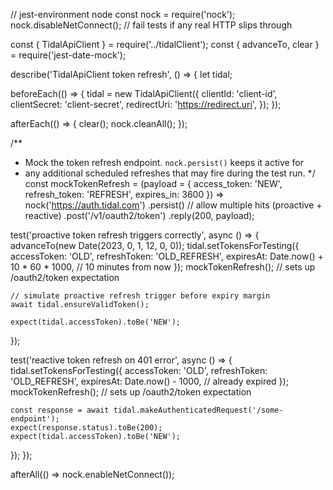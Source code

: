 // jest-environment node
const nock = require('nock');
nock.disableNetConnect(); // fail tests if any real HTTP slips through

const { TidalApiClient } = require('../tidalClient');
const { advanceTo, clear } = require('jest-date-mock');

describe('TidalApiClient token refresh', () => {
  let tidal;

  beforeEach(() => {
    tidal = new TidalApiClient({
      clientId: 'client-id',
      clientSecret: 'client-secret',
      redirectUri: 'https://redirect.uri',
    });
  });

  afterEach(() => {
    clear();
    nock.cleanAll();
  });

  /**
   * Mock the token refresh endpoint.  `nock.persist()` keeps it active for
   * any additional scheduled refreshes that may fire during the test run.
   */
  const mockTokenRefresh = (payload = {
    access_token: 'NEW',
    refresh_token: 'REFRESH',
    expires_in:   3600
  }) =>
    nock('https://auth.tidal.com')
      .persist()                        // allow multiple hits (proactive + reactive)
      .post('/v1/oauth2/token')
      .reply(200, payload);

  test('proactive token refresh triggers correctly', async () => {
    advanceTo(new Date(2023, 0, 1, 12, 0, 0));
    tidal.setTokensForTesting({
      accessToken: 'OLD',
      refreshToken: 'OLD_REFRESH',
      expiresAt: Date.now() + 10 * 60 * 1000, // 10 minutes from now
    });
    mockTokenRefresh();   // sets up /oauth2/token expectation

    // simulate proactive refresh trigger before expiry margin
    await tidal.ensureValidToken();

    expect(tidal.accessToken).toBe('NEW');
  });

  test('reactive token refresh on 401 error', async () => {
    tidal.setTokensForTesting({
      accessToken: 'OLD',
      refreshToken: 'OLD_REFRESH',
      expiresAt: Date.now() - 1000, // already expired
    });
    mockTokenRefresh();   // sets up /oauth2/token expectation

    const response = await tidal.makeAuthenticatedRequest('/some-endpoint');
    expect(response.status).toBe(200);
    expect(tidal.accessToken).toBe('NEW');
  });
});

afterAll(() => nock.enableNetConnect());
